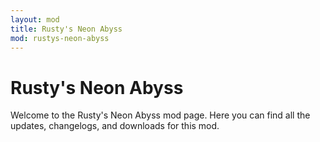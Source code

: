 ```yaml
---
layout: mod
title: Rusty's Neon Abyss
mod: rustys-neon-abyss
---
```


# Rusty's Neon Abyss

Welcome to the Rusty's Neon Abyss mod page. Here you can find all the updates, changelogs, and downloads for this mod.
